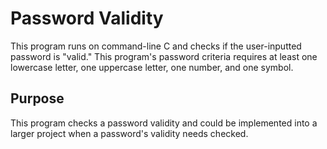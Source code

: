 # Password Validity
This program runs on command-line C and checks if the user-inputted password is "valid." This program's password criteria requires at least one lowercase letter, one uppercase letter, one number, and one symbol.

## Purpose
This program checks a password validity and could be implemented into a larger project when a password's validity needs checked. 
